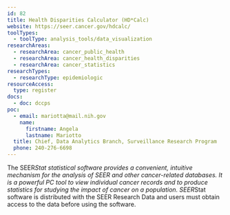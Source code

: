 ```yaml
---
id: 82
title: Health Disparities Calculator (HD*Calc)
website: https://seer.cancer.gov/hdcalc/
toolTypes:
  - toolType: analysis_tools/data_visualization
researchAreas:
  - researchArea: cancer_public_health
  - researchArea: cancer_health_disparities
  - researchArea: cancer_statistics
researchTypes:
  - researchType: epidemiologic
resourceAccess:
  type: register
docs:
  - doc: dccps
poc:
  - email: mariotta@mail.nih.gov
    name:
      firstname: Angela
      lastname: Mariotto
  title: Chief, Data Analytics Branch, Surveillance Research Program
  phone: 240-276-6698
---
```

The SEER*Stat statistical software provides a convenient, intuitive mechanism for the analysis of SEER and other cancer-related databases. It is a powerful PC tool to view individual cancer records and to produce statistics for studying the impact of cancer on a population. SEER*Stat software is distributed with the SEER Research Data and users must obtain access to the data before using the software. 
